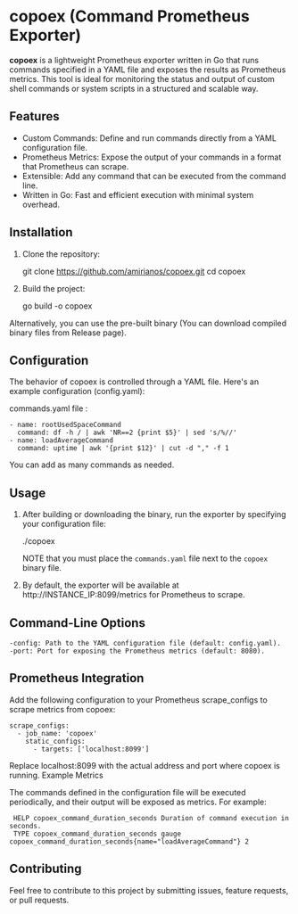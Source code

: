 
# copoex (Command Prometheus Exporter)

**copoex** is a lightweight Prometheus exporter written in Go that runs commands specified in a YAML file and exposes the results as Prometheus metrics. This tool is ideal for monitoring the status and output of custom shell commands or system scripts in a structured and scalable way.
## Features

 - Custom Commands: Define and run commands directly from a YAML configuration file.
 - Prometheus Metrics: Expose the output of your commands in a format that Prometheus can scrape.
 -  Extensible: Add any command that can be executed from the command line.
 - Written in Go: Fast and efficient execution with minimal system overhead.

## Installation

 1. Clone the repository:

    git clone https://github.com/amirianos/copoex.git
    cd copoex

2. Build the project:
   

     go build -o copoex
    
 Alternatively, you can use the pre-built binary (You can download compiled binary files from Release page).

## Configuration

The behavior of copoex is controlled through a YAML file. Here's an example configuration (config.yaml):

commands.yaml file :

    - name: rootUsedSpaceCommand
      command: df -h / | awk 'NR==2 {print $5}' | sed 's/%//'
    - name: loadAverageCommand
      command: uptime | awk '{print $12}' | cut -d "," -f 1

You can add as many commands as needed.

## Usage

1. After building or downloading the binary, run the exporter by specifying your configuration file:

    ./copoex

   NOTE that you must place the `commands.yaml` file next to the `copoex` binary file.

2. By default, the exporter will be available at http://INSTANCE_IP:8099/metrics for Prometheus to scrape.

## Command-Line Options

    -config: Path to the YAML configuration file (default: config.yaml).
    -port: Port for exposing the Prometheus metrics (default: 8080).

## Prometheus Integration

Add the following configuration to your Prometheus scrape_configs to scrape metrics from copoex:


    scrape_configs:
      - job_name: 'copoex'
        static_configs:
          - targets: ['localhost:8099']

Replace localhost:8099 with the actual address and port where copoex is running.
Example Metrics

The commands defined in the configuration file will be executed periodically, and their output will be exposed as metrics. For example:


     HELP copoex_command_duration_seconds Duration of command execution in seconds.
     TYPE copoex_command_duration_seconds gauge
    copoex_command_duration_seconds{name="loadAverageCommand"} 2

## Contributing

Feel free to contribute to this project by submitting issues, feature requests, or pull requests.


